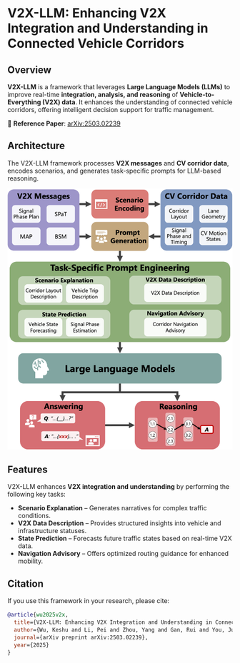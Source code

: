 # V2X-LLM: Enhancing V2X Integration and Understanding in Connected Vehicle Corridors

## Overview

**V2X-LLM** is a framework that leverages **Large Language Models (LLMs)** to improve real-time **integration, analysis, and reasoning** of **Vehicle-to-Everything (V2X) data**. It enhances the understanding of connected vehicle corridors, offering intelligent decision support for traffic management.

📄 **Reference Paper**: [arXiv:2503.02239](https://arxiv.org/abs/2503.02239)

## Architecture

The V2X-LLM framework processes **V2X messages** and **CV corridor data**, encodes scenarios, and generates task-specific prompts for LLM-based reasoning. 

<p align="center">
  <img src="figures/v2xllm_arc.png" alt="V2X-LLM Architecture" width="600"/>
</p>

## Features

V2X-LLM enhances **V2X integration and understanding** by performing the following key tasks:

- **Scenario Explanation** – Generates narratives for complex traffic conditions.
- **V2X Data Description** – Provides structured insights into vehicle and infrastructure statuses.
- **State Prediction** – Forecasts future traffic states based on real-time V2X data.
- **Navigation Advisory** – Offers optimized routing guidance for enhanced mobility.

## Citation

If you use this framework in your research, please cite:

```bibtex
@article{wu2025v2x,
  title={V2X-LLM: Enhancing V2X Integration and Understanding in Connected Vehicle Corridors},
  author={Wu, Keshu and Li, Pei and Zhou, Yang and Gan, Rui and You, Junwei and Cheng, Yang and Zhu, Jingwen and Parker, Steven T and Ran, Bin and Noyce, David A and others},
  journal={arXiv preprint arXiv:2503.02239},
  year={2025}
}

